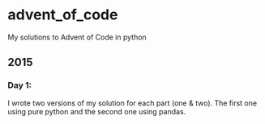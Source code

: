 # advent_of_code
My solutions to Advent of Code in python

## 2015
### Day 1:
I wrote two versions of my solution for each part (one & two). The first one using pure python and the second one using pandas.
